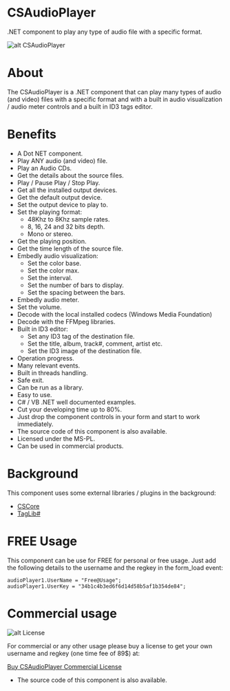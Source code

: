 # CSAudioPlayer
.NET component to play any type of audio file with a specific format.

![alt CSAudioPlayer](microncode.com/developers/cs-audio-player/images/cs-audio-player.png "CSAudioPlayer")

# About
The CSAudioPlayer is a .NET component that can play many types of audio (and video) files with a specific format and with a built in audio visualization / audio meter controls and a built in ID3 tags editor.

# Benefits
- A Dot NET component.
- Play ANY audio (and video) file.
- Play an Audio CDs.
- Get the details about the source files.
- Play / Pause Play / Stop Play.
- Get all the installed output devices.
- Get the default output device.
- Set the output device to play to.
- Set the playing format:
	- 48Khz to 8Khz sample rates.
	- 8, 16, 24 and 32 bits depth.
	- Mono or stereo.
- Get the playing position.
- Get the time length of the source file.
- Embedly audio visualization:
	- Set the color base.
	- Set the color max.
	- Set the interval.
	- Set the number of bars to display.
	- Set the spacing between the bars.
- Embedly audio meter.
- Set the volume.
- Decode with the local installed codecs (Windows Media Foundation)
- Decode with the FFMpeg libraries.
- Built in ID3 editor:
	- Set any ID3 tag of the destination file.
	- Set the title, album, track#, comment, artist etc.
	- Set the ID3 image of the destination file.
- Operation progress.
- Many relevant events.
- Built in threads handling.
- Safe exit.
- Can be run as a library.
- Easy to use.
- C# / VB .NET well documented examples.
- Cut your developing time up to 80%.
- Just drop the component controls in your form and start to work immediately.
- The source code of this component is also available.
- Licensed under the MS-PL.
- Can be used in commercial products.

# Background
This component uses some external libraries / plugins in the background:
- [CSCore](https://github.com/filoe/cscore)
- [TagLib#](https://github.com/mono/taglib-sharp)

# FREE Usage
This component can be use for FREE for personal or free usage. Just add the following details to the username and the regkey in the form_load event:

```
audioPlayer1.UserName = "Free@Usage";
audioPlayer1.UserKey = "34b1c4b3ed6f6d14d58b5af1b354de84";
```

# Commercial usage

![alt License](http://www.microncode.com/images/medal128.png "License")

For commercial or any other usage please buy a license to get your own username and regkey (one time fee of 89$) at:

[Buy CSAudioPlayer Commercial License](https://order.shareit.com/cart/add?vendorid=200277377&PRODUCT[300914538]=1)

* The source code of this component is also available.